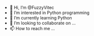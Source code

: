- 👋 Hi, I’m @FuzzyVitec
- 👀 I’m interested in Python programming
- 🌱 I’m currently learning Python
- 💞️ I’m looking to collaborate on ...
- 📫 How to reach me ...

<!---
FuzzyVitec/FuzzyVitec is a ✨ special ✨ repository because its `README.md` (this file) appears on your GitHub profile.
You can click the Preview link to take a look at your changes.
--->
